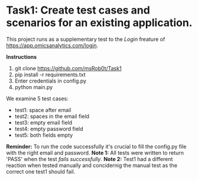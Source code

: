 # Task1: Create test cases and scenarios for an existing application.

This project runs as a supplementary test to the *Login* freature of https://app.omicsanalytics.com/login.

**Instructions**

1. git clone https://github.com/msRob0t/Task1
2. pip install -r requirements.txt
3. Enter credentials in config.py
4. python main.py

We examine 5 test cases:
- test1: space after email
- test2: spaces in the email field
- test3: empty email field
- test4: empty password field
- test5: both fields empty

**Reminder:** To run the code successfully it's crucial to fill the config.py file with the right email and password.
**Note 1:**  All tests were written to return 'PASS' when the test *fails successfully*. 
**Note 2:**  Test1 had a different reaction when tested manually and concidernig the manual test as the correct one test1 should fail. 
